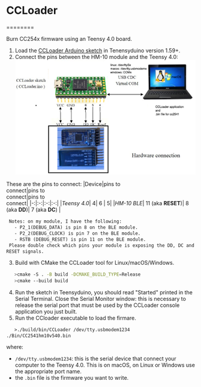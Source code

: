 # CCLoader
========

Burn CC254x firmware using an Teensy 4.0 board.

1. Load the [CCLoader Arduino sketch](./Arduino/CCLoader/CCLoader.ino) in Tenensyduino version 1.59+.
2. Connect the pins between the HM-10 module and the Teensy 4.0:
  ![image](CCLoader.jpg)
  
These are the pins to connect:
|Device|pins to<br> connect|pins to<br> connect|pins to<br> connect|
|-:|:-:|:-:|:-:|
|*Teensy 4.0*| 4| 6 | 5|
|*HM-10 BLE*| 11 (aka __RESET__)| 8 (aka __DD__)| 7 (aka __DC__)  |


     Notes: on my module, I have the following:
       - P2_1(DEBUG_DATA) is pin 8 on the BLE module.
       - P2_2(DEBUG_CLOCK) is pin 7 on the BLE module.
       - RSTB (DEBUG_RESET) is pin 11 on the BLE module.
     Please double check which pins your module is exposing the DD, DC and RESET signals.

3. Build with CMake the CCLoader tool for Linux/macOS/Windows.
   
```bash
   >cmake -S . -B build -DCMAKE_BUILD_TYPE=Release
   >cmake --build build
````

4. Run the sketch in Teensyduino, you should read "Started" printed in the Serial Terminal.
   Close the Serial Monitor window: this is necessary to release the serial port that must 
   be used by the CCLoader console application you just built.
5. Run the CCloader executable to load the firmare.

```   
   >./build/bin/CCLoader /dev/tty.usbmodem1234 ./Bin/CC2541hm10v540.bin 
```

where:
 - `/dev/tty.usbmodem1234`: this is the serial device that connect your computer to the Teensy 4.0. This is on macOS, on Linux or Windows use the appropriate port name.
 - the `.bin` file is the firmware you want to write.